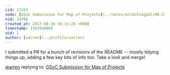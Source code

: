 ```yaml
---
cid: 17263
node: [GSoC Submission for Map of Projects](../notes/mridulnagpal/08-23-2017/gsoc-submission-for-map-of-projects)
nid: 14784
created_at: 2017-08-28 16:33:29 +0000
timestamp: 1503938009
uid: 1
author: [warren](../profile/warren)
---
```


I submitted a PR for a bunch of revisions of the README -- mostly tidying things up, adding a few key bits of info too. Take a look and merge! 

[warren](../profile/warren) replying to: [GSoC Submission for Map of Projects](../notes/mridulnagpal/08-23-2017/gsoc-submission-for-map-of-projects)

